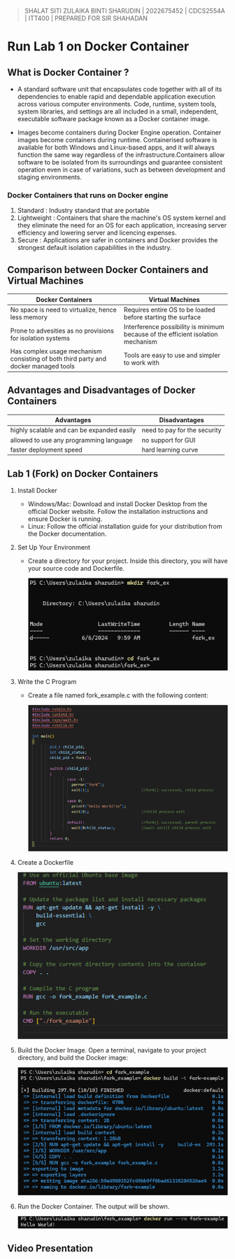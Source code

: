 > SHALAT SITI ZULAIKA BINTI SHARUDIN | 2022675452 | CDCS2554A | ITT400 | PREPARED FOR SIR SHAHADAN 

# Run Lab 1 on Docker Container



## What is Docker Container ? 

  - A standard software unit that encapsulates code together with all of its dependencies to enable rapid and dependable application execution 
  across various computer environments. Code, runtime, system tools, system libraries, and settings are all included in a small, independent, 
  executable software package known as a Docker container image.

  - Images become containers during Docker Engine operation. Container images become containers during runtime. Containerised software is 
  available for both Windows and Linux-based apps, and it will always function the same way regardless of the infrastructure.Containers allow software to be isolated
  from its surroundings and guarantee consistent operation even in case of variations, such as between development and staging environments.


### Docker Containers that runs on Docker engine

  1. Standard : Industry standard that are portable
  2. Lightweight : Containers that share the machine's OS system kernel and they eliminate the need for an OS for each application, increasing server efficiency and lowering server and licencing expenses.
  3. Secure : Applications are safer in containers and Docker provides the strongest default isolation capabilities in the industry.


## Comparison between Docker Containers and Virtual Machines

   | Docker Containers | Virtual Machines |
   | --- | --- |
   | No space is need to virtualize, hence less memory | Requires entire OS to be loaded before starting the surface | 
   | Prone to advesities as no provisions for isolation systems | Interference possibility is minimum because of the efficient isolation mechanism |
   | Has complex usage mechanism consisting of both third party and docker managed tools | Tools are easy to use and simpler to work with |


## Advantages and Disadvantages of Docker Containers

  | Advantages | Disadvantages |
  | --- | --- |
  | highly scalable and can be expanded easily | need to pay for the security |
  | allowed to use any programming language | no support for GUI |
  | faster deployment speed | hard learning curve |


## Lab 1 (Fork) on Docker Containers
  
  1. Install Docker
     - Windows/Mac:  Download and install Docker Desktop from the official   Docker website. Follow the installation instructions and ensure Docker is running.
     - Linux: Follow the official installation guide for your distribution from the Docker documentation.
  2. Set Up Your Environment
     - Create a directory for your project. Inside this directory, you will have your source code and Dockerfile.

     
        ![Example Image 1](https://github.com/addff/2403-ITT440/blob/main/10%25%20Individual%20Assignment/31%20SHALAT%20SITI%20ZULAIKA%20BINTI%20SHARUDIN/1st.png?raw=true)


 3. Write the C Program
    - Create a file named fork_example.c with the following content:

    
      ![fork.c](https://github.com/addff/2403-ITT440/blob/main/10%25%20Individual%20Assignment/31%20SHALAT%20SITI%20ZULAIKA%20BINTI%20SHARUDIN/2ns.png?raw=true)


 4. Create a Dockerfile

    
      ![Dockerfile](https://github.com/addff/2403-ITT440/blob/main/10%25%20Individual%20Assignment/31%20SHALAT%20SITI%20ZULAIKA%20BINTI%20SHARUDIN/dockr.png?raw=true)

    
 5. Build the Docker Image. Open a terminal, navigate to your project directory, and build the Docker image:

    
      ![Docker Image](https://github.com/addff/2403-ITT440/blob/main/10%25%20Individual%20Assignment/31%20SHALAT%20SITI%20ZULAIKA%20BINTI%20SHARUDIN/build%20docker.png?raw=true)

    
 6. Run the Docker Container. The output will be shown.

    
     ![Output](https://github.com/addff/2403-ITT440/blob/main/10%25%20Individual%20Assignment/31%20SHALAT%20SITI%20ZULAIKA%20BINTI%20SHARUDIN/output.png?raw=true)

   
## Video Presentation

